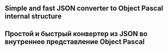 ## Simple and fast JSON converter to Object Pascal internal structure


## Простой и быстрый конвертер из JSON во внутреннее представление Object Pascal
